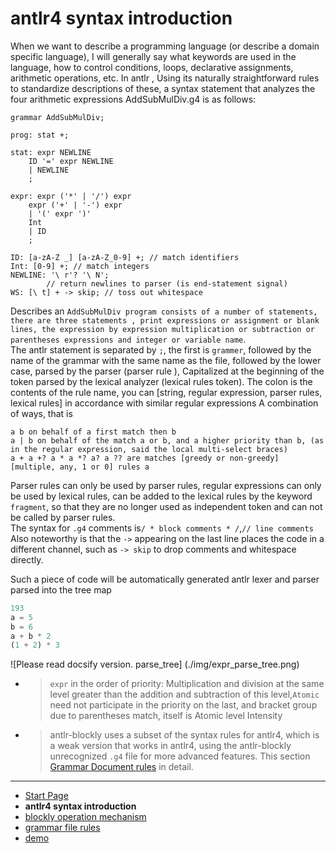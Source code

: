 # antlr4 syntax introduction

When we want to describe a programming language (or describe a domain specific language), I will generally say what keywords are used in the language, how to control conditions, loops, declarative assignments, arithmetic operations, etc. In antlr , Using its naturally straightforward rules to standardize descriptions of these, a syntax statement that analyzes the four arithmetic expressions AddSubMulDiv.g4 is as follows:
```antlr
grammar AddSubMulDiv;

prog: stat +;

stat: expr NEWLINE
    ID '=' expr NEWLINE
    | NEWLINE
    ;

expr: expr ('*' | '/') expr
    expr ('+' | '-') expr
    | '(' expr ')'
    Int
    | ID
    ;

ID: [a-zA-Z _] [a-zA-Z_0-9] +; // match identifiers
Int: [0-9] +; // match integers
NEWLINE: '\ r'? '\ N';
        // return newlines to parser (is end-statement signal)
WS: [\ t] + -> skip; // toss out whitespace
```
Describes an `AddSubMulDiv program consists of a number of statements, there are three statements , print expressions or assignment or blank lines, the expression by expression multiplication or subtraction or parentheses expressions and integer or variable name`.  
The antlr statement is separated by `;`, the first is `grammer`, followed by the name of the grammar with the same name as the file, followed by the lower case, parsed by the parser (parser rule ), Capitalized at the beginning of the token parsed by the lexical analyzer (lexical rules token). The colon is the contents of the rule name, you can [string, regular expression, parser rules, lexical rules] in accordance with similar regular expressions A combination of ways, that is
```
a b on behalf of a first match then b
a | b on behalf of the match a or b, and a higher priority than b, (as in the regular expression, said the local multi-select braces)
a + a +? a * a *? a? a ?? are matches [greedy or non-greedy] [multiple, any, 1 or 0] rules a
```
Parser rules can only be used by parser rules, regular expressions can only be used by lexical rules, can be added to the lexical rules by the keyword `fragment`, so that they are no longer used as independent token and can not be called by parser rules.  
The syntax for `.g4` comments is`/ * block comments * /`,`// line comments`  
Also noteworthy is that the `->` appearing on the last line places the code in a different channel, such as `-> skip` to drop comments and whitespace directly.

Such a piece of code will be automatically generated antlr lexer and parser parsed into the tree map
```js
193
a = 5
b = 6
a + b * 2
(1 + 2) * 3
```
![Please read docsify version. parse_tree] (./img/expr_parse_tree.png)

+ > `expr` in the order of priority: Multiplication and division at the same level greater than the addition and subtraction of this level,`Atomic` need not participate in the priority on the last, and bracket group due to parentheses match, itself is Atomic level Intensity  
+ > antlr-blockly uses a subset of the syntax rules for antlr4, which is a weak version that works in antlr4, using the antlr-blockly unrecognized `.g4` file for more advanced features. This section [Grammar Document rules](en/grammerfile.md) in detail.

- - -

- [Start Page](en/README.md)
- **antlr4 syntax introduction**
- [blockly operation mechanism](en/blockly.md)
- [grammar file rules](en/grammerfile.md)
- [demo](en/demo.md)